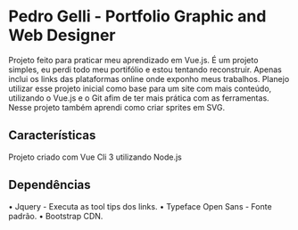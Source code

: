 # Pedro Gelli - Portfolio Graphic and Web Designer

Projeto feito para praticar meu aprendizado em Vue.js.
É um projeto simples, eu perdi todo meu portifólio e estou tentando reconstruir. Apenas inclui os links das plataformas online onde exponho meus trabalhos. Planejo utilizar esse projeto inicial como base para um site com mais conteúdo, utilizando o Vue.js e o Git afim de ter mais prática com as ferramentas. Nesse projeto também aprendi como criar sprites em SVG.

## Características

Projeto criado com Vue Cli 3 utilizando Node.js

## Dependências

• Jquery - Executa as tool tips dos links.
• Typeface Open Sans - Fonte padrão.
• Bootstrap CDN.

